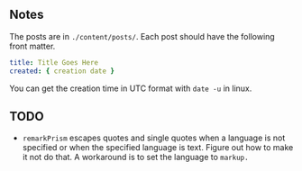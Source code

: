 ## Notes

The posts are in `./content/posts/`.
Each post should have the following front matter.

```yaml
title: Title Goes Here
created: { creation date }
```

You can get the creation time in UTC format with `date -u` in linux.

## TODO
- `remarkPrism` escapes quotes and single quotes when a language is not specified or when the specified language is text.
Figure out how to make it not do that.
A workaround is to set the language to `markup.`
